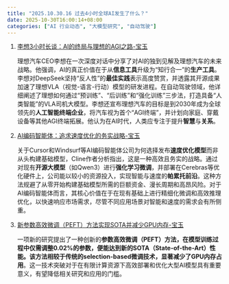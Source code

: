 ```yaml
---
title: "2025.10.30.16 过去4小时全球AI发生了什么？"
date: 2025-10-30T16:00:14+08:00
categories: ["AI 行业动态", "大模型研究", "自动驾驶"]
---
```


1.  [李想3小时长谈：AI的终局与理想的AGI之路-宝玉](https://x.com/dotey/status/1983768925289509288)

    理想汽车CEO李想在一次深度对话中分享了对AI的独到见解及理想汽车的未来战略。他强调，AI的真正价值在于从**信息工具**升级为“知行合一”的**生产工具**。李想对DeepSeek坚持“反人性”的**最佳实践**表示高度赞赏，并透露其开源成果加速了理想VLA（视觉-语言-行动）模型的研发进程。在自动驾驶领域，他详细阐述了理想如何通过“预训练”、“后训练”和“强化训练”三步法，打造具备“人类智能”的VLA司机大模型。李想还宣布理想汽车的目标是到2030年成为全球领先的**人工智能终端企业**，将汽车视为首个“AGI终端”，并计划向家庭、穿戴设备等其他AGI终端拓展。他认为在AI时代，人类应专注于提升**智慧**与**关系**。

2.  [AI编码智能体：追求速度优化的务实战略-宝玉](https://x.com/dotey/status/1983745841975218281)

    关于Cursor和Windsurf等AI编码智能体公司为何选择发布**速度优化模型**而非从头构建基础模型，Cline作者分析指出，这是一种高效且务实的战略。通过对现有**开源大模型**（如Qwen3）进行**强化学习微调**，并部署在Cerebras等优化硬件上，公司能以较小的资源投入，实现智能与速度的**帕累托前沿**。这种方法规避了从零开始构建基础模型所需的巨额资金、漫长周期和高昂风险。对于AI编码智能体而言，其核心价值在于在现有基础上进行精细化微调和高效推理优化，以快速响应市场需求，尽管不同应用场景对智能和速度的需求会有所侧重。

3.  [新参数高效微调（PEFT）方法实现SOTA并减少GPU内存-宝玉](https://x.com/dotey/status/1983746064164515948)

    一项新的研究提出了一种创新的**参数高效微调（PEFT）**方法，在模型训练过程中仅需调整0.02%的参数，便能达到**新的SOTA（State-of-the-Art）**性能。该方法相较于传统的selection-based微调技术，显著**减少了GPU内存占用**。这一技术突破对于在有限计算资源下高效部署和优化大型AI模型具有重要意义，有望降低相关研究和应用的门槛。